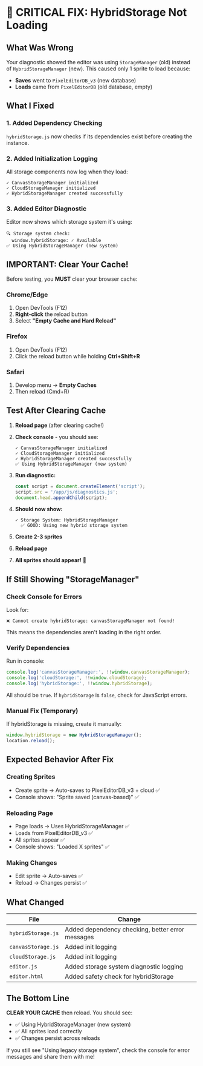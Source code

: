# 🔧 CRITICAL FIX: HybridStorage Not Loading

## What Was Wrong
Your diagnostic showed the editor was using `StorageManager` (old) instead of `HybridStorageManager` (new). This caused only 1 sprite to load because:
- **Saves** went to `PixelEditorDB_v3` (new database)
- **Loads** came from `PixelEditorDB` (old database, empty)

## What I Fixed

### 1. Added Dependency Checking
`hybridStorage.js` now checks if its dependencies exist before creating the instance.

### 2. Added Initialization Logging
All storage components now log when they load:
```
✓ CanvasStorageManager initialized
✓ CloudStorageManager initialized  
✓ HybridStorageManager created successfully
```

### 3. Added Editor Diagnostic
Editor now shows which storage system it's using:
```
🔍 Storage system check:
  window.hybridStorage: ✓ Available
✅ Using HybridStorageManager (new system)
```

## IMPORTANT: Clear Your Cache!

Before testing, you **MUST** clear your browser cache:

### Chrome/Edge
1. Open DevTools (F12)
2. **Right-click** the reload button
3. Select **"Empty Cache and Hard Reload"**

### Firefox
1. Open DevTools (F12)
2. Click the reload button while holding **Ctrl+Shift+R**

### Safari
1. Develop menu → **Empty Caches**
2. Then reload (Cmd+R)

## Test After Clearing Cache

1. **Reload page** (after clearing cache!)
2. **Check console** - you should see:
   ```
   ✓ CanvasStorageManager initialized
   ✓ CloudStorageManager initialized
   ✓ HybridStorageManager created successfully
   ✅ Using HybridStorageManager (new system)
   ```

3. **Run diagnostic:**
   ```javascript
   const script = document.createElement('script');
   script.src = '/app/js/diagnostics.js';
   document.head.appendChild(script);
   ```

4. **Should now show:**
   ```
   ✓ Storage System: HybridStorageManager
     ✅ GOOD: Using new hybrid storage system
   ```

5. **Create 2-3 sprites**

6. **Reload page**

7. **All sprites should appear!** 🎉

## If Still Showing "StorageManager"

### Check Console for Errors

Look for:
```
❌ Cannot create hybridStorage: canvasStorageManager not found!
```

This means the dependencies aren't loading in the right order.

### Verify Dependencies

Run in console:
```javascript
console.log('canvasStorageManager:', !!window.canvasStorageManager);
console.log('cloudStorage:', !!window.cloudStorage);
console.log('hybridStorage:', !!window.hybridStorage);
```

All should be `true`. If `hybridStorage` is `false`, check for JavaScript errors.

### Manual Fix (Temporary)

If hybridStorage is missing, create it manually:
```javascript
window.hybridStorage = new HybridStorageManager();
location.reload();
```

## Expected Behavior After Fix

### Creating Sprites
- Create sprite → Auto-saves to PixelEditorDB_v3 + cloud ✅
- Console shows: "Sprite saved (canvas-based)" ✅

### Reloading Page
- Page loads → Uses HybridStorageManager ✅
- Loads from PixelEditorDB_v3 ✅
- All sprites appear ✅
- Console shows: "Loaded X sprites" ✅

### Making Changes
- Edit sprite → Auto-saves ✅
- Reload → Changes persist ✅

## What Changed

| File | Change |
|------|--------|
| `hybridStorage.js` | Added dependency checking, better error messages |
| `canvasStorage.js` | Added init logging |
| `cloudStorage.js` | Added init logging |
| `editor.js` | Added storage system diagnostic logging |
| `editor.html` | Added safety check for hybridStorage |

## The Bottom Line

**CLEAR YOUR CACHE** then reload. You should see:
- ✅ Using HybridStorageManager (new system)
- ✅ All sprites load correctly
- ✅ Changes persist across reloads

If you still see "Using legacy storage system", check the console for error messages and share them with me!
